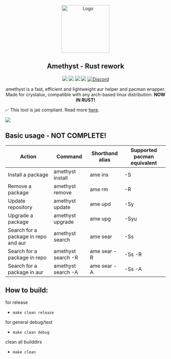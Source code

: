 <p align="center">
  <a href="https://github.com/crystalux-project">
    <img src="https://github.com/crystalux-project/branding/blob/main/crystalux-logo-minimal.png?" alt="Logo" width="150" height="150">
  </a>
</p>
<p align="center"> 
<h2 align="center"> Amethyst - Rust rework</h2>
</p>
<p align="center">
<img src=https://img.shields.io/github/stars/crystalux-project/ame?style=flat&color=a900ff />
<img src=https://img.shields.io/github/forks/crystalux-project/ame?style=flat&color=a900ff />
<img src=https://img.shields.io/github/issues/crystalux-project/ame?style=flat&color=a900ff />
<img src=https://img.shields.io/github/issues-pr/crystalux-project/ame?style=flat&color=a900ff />
<a href="https://discord.gg/yp4xpZeAgW"><img alt="Discord" src="https://img.shields.io/discord/825473796227858482?color=blue&label=Discord&logo=Discord&logoColor=white"?link=https://discord.gg/yp4xpZeAgW&link=https://discord.gg/yp4xpZeAgW> </p></a>

<p align="center"> amethyst is a fast, efficient and lightweight aur helper and pacman wrapper. 
Made for crystalux, compatible with any arch-based linux distribution. <b>NOW IN RUST!</b></p>

✅ This tool is jaś compliant. Read more [here](https://github.com/jaasio/jas-compliant).

![](screenshot.png)

## Basic usage - <b>NOT COMPLETE!</b>
| Action | Command | Shorthand alias | Supported pacman equivalent |
| ------ | ------ | ------ | ------ |
| Install a package | amethyst install | ame ins | -S |
| Remove a package| amethyst remove | ame rm | -R |
| Update repository | amethyst update | ame upd | -Sy |
| Upgrade a package | amethyst upgrade | ame upg | -Syu |
| Search for a package in repo and aur | amethyst search | ame sear | -Ss |
| Search for a package in repo | amethyst search -R | ame sear -R | -Ss -R |
| Search for a package in aur | amethyst search -A | ame sear -A | -Ss -A |

## How to build:

for release
  - `make clean release`
 
for general debug/test
  - `make clean debug`

clean all builddirs
  - `make clean`
